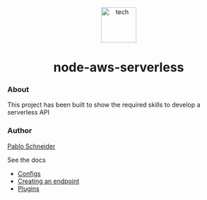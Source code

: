 <div align="center">
  <img height="80" src="https://github.com/pabloluceroschneider/node-aws-serverless/assets/43233080/2f82cbab-a3ac-421e-bae1-13e74576d717" alt="tech" />
</div>
<h1 align="center">node-aws-serverless</h1>

### About

This project has been built to show the required skills to develop a serverless API

### Author 

[Pablo Schneider](https://www.linkedin.com/in/pabloschneider/)


See the docs

- [Configs](https://github.com/pabloluceroschneider/node-aws-serverless/blob/master/docs/configs.md)
- [Creating an endpoint](https://github.com/pabloluceroschneider/node-aws-serverless/blob/master/docs/creating-an-endpoint.md)
- [Plugins](https://github.com/pabloluceroschneider/node-aws-serverless/blob/master/docs/plugins.md)
